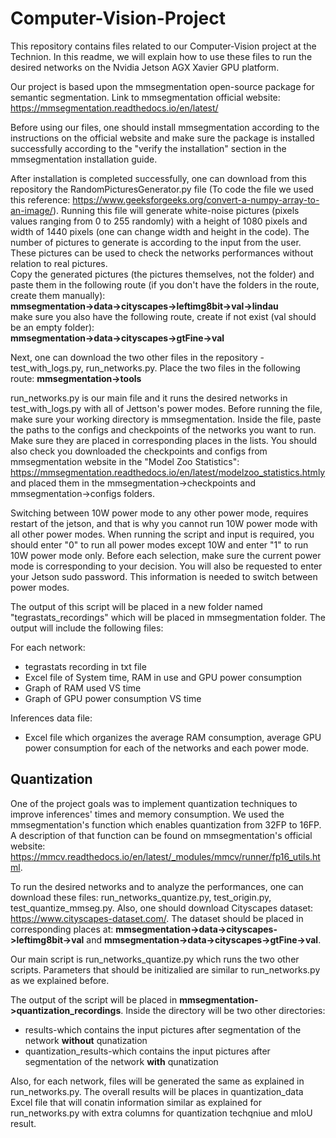 # Computer-Vision-Project
This repository contains files related to our Computer-Vision project at the Technion.
In this readme, we will explain how to use these files to run the desired networks on the Nvidia Jetson AGX Xavier GPU platform.

Our project is based upon the mmsegmentation open-source package for semantic segmentation. Link to mmsegmentation official website: https://mmsegmentation.readthedocs.io/en/latest/

Before using our files, one should install mmsegmentation according to the instructions on the official website and make sure the package is installed successfully according to the "verify the installation" section in the mmsegmentation installation guide.

After installation is completed successfully, one can download from this repository the RandomPicturesGenerator.py file (To code the file we used this reference: https://www.geeksforgeeks.org/convert-a-numpy-array-to-an-image/). Running this file will generate white-noise pictures (pixels values ranging from 0 to 255 randomly) with a height of 1080 pixels and width of 1440 pixels (one can change width and height in the code). The number of pictures to generate is according to the input from the user.
These pictures can be used to check the networks performances without relation to real pictures.<br>
Copy the generated pictures (the pictures themselves, not the folder) and paste them in the following route (if you don't have the folders in the route, create them manually):<br>
**mmsegmentation->data->cityscapes->leftimg8bit->val->lindau** <br>
make sure you also have the following route, create if not exist (val should be an empty folder):<br>
**mmsegmentation->data->cityscapes->gtFine->val**

Next, one can download the two other files in the repository - test_with_logs.py, run_networks.py.
Place the two files in the following route:
**mmsegmentation->tools**

run_networks.py is our main file and it runs the desired networks in test_with_logs.py with all of Jettson's power modes.
Before running the file, make sure your working directory is mmsegmentation.
Inside the file, paste the paths to the configs and checkpoints of the networks you want to run. Make sure they are placed in corresponding places in the lists. You should also check you downloaded the checkpoints and configs from mmsegmentation website in the "Model Zoo Statistics": https://mmsegmentation.readthedocs.io/en/latest/modelzoo_statistics.htmly and placed them in the mmsegmentation->checkpoints and mmsegmentation->configs folders.

Switching between 10W power mode to any other power mode, requires restart of the jetson, and that is why you cannot run 10W power mode with all other power modes.
When running the script and input is required, you should enter "0" to run all power modes except 10W and enter "1" to run 10W power mode only. Before each selection, make sure the current power mode is corresponding to your decision.
You will also be requested to enter your Jetson sudo password. This information is needed to switch between power modes.

The output of this script will be placed in a new folder named "tegrastats_recordings" which will be placed in mmsegmentation folder. The output will include the following files:

For each network:<br>
- tegrastats recording in txt file<br>
- Excel file of System time, RAM in use and GPU power consumption<br>
- Graph of RAM used VS time<br>
- Graph of GPU power consumption VS time<br>

Inferences data file:<br> 
- Excel file which organizes the average RAM consumption, average GPU power consumption for each of the networks and each power mode.

## Quantization
One of the project goals was to implement quantization techniques to improve inferences' times and memory consumption. We used the mmsegmentation's function which enables quantization from 32FP to 16FP. A description of that function can be found on mmsegmentation's official website: https://mmcv.readthedocs.io/en/latest/_modules/mmcv/runner/fp16_utils.html.

To run the desired networks and to analyze the performances, one can download these files: run_networks_quantize.py, test_origin.py, test_quantize_mmseg.py. Also, one should download Cityscapes dataset: https://www.cityscapes-dataset.com/.
The dataset should be placed in corresponding places at:
**mmsegmentation->data->cityscapes->leftimg8bit->val** and 
**mmsegmentation->data->cityscapes->gtFine->val**.

Our main script is run_networks_quantize.py which runs the two other scripts. Parameters that should be initizalied are similar to run_networks.py as we explained before.

The output of the script will be placed in **mmsegmentation->quantization_recordings**. Inside the directory will be two other directories:<br> 
- results-which contains the input pictures after segmentation of the network **without** qunatization
- quantization_results-which contains the input pictures after segmentation of the network **with** qunatization

Also, for each network, files will be generated the same as explained in run_networks.py. The overall results will be places in quantization_data Excel file that will conatin information similar as explained for run_networks.py with extra columns for quantization techqniue and mIoU result.
